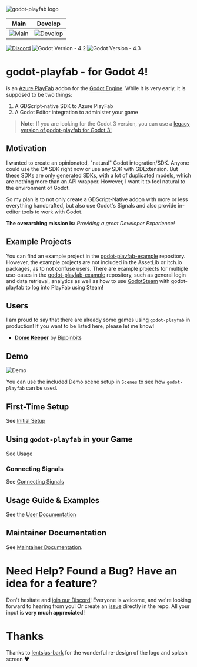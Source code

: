 ![godot-playfab logo](addons/godot-playfab/icon.png)

| Main                                                                                                       | Develop                                                                                                          |
|------------------------------------------------------------------------------------------------------------|------------------------------------------------------------------------------------------------------------------|
| ![Main](https://github.com/structed/godot-playfab/actions/workflows/main-godot4.yml/badge.svg?branch=main) | ![Develop](https://github.com/structed/godot-playfab/actions/workflows/main-godot4.yml/badge.svg?branch=develop) |


[![Discord](https://img.shields.io/discord/1020665079668166677?color=rgb%2888%2C%20101%2C%20242%29&label=Discord&logo=discord)](https://discord.gg/7K7q2YuNXe)
![Godot Version - 4.2](https://img.shields.io/badge/Godot_Version-4.2-2ea44f?logo=godotengine)
![Godot Version - 4.3](https://img.shields.io/badge/Godot_Version-4.3-2ea44f?logo=godotengine)



# godot-playfab - for Godot 4!
is an [Azure PlayFab](https://playfab.com) addon for the [Godot Engine](https://godotengine.org/). While it is very early, it is supposed to be two things:

1. A GDScript-native SDK to Azure PlayFab
2. A Godot Editor integration to administer your game

> **Note:**
>   If you are looking for the Godot 3 version, you can use a [legacy version of godot-playfab for Godot 3!](https://github.com/Structed/godot-playfab/tree/godot3)

## Motivation
I wanted to create an opinionated, "natural" Godot integration/SDK.
Anyone could use the C# SDK right now or use any SDK with GDExtension. But these SDKs are only generated SDKs, with a lot of duplicated models, which are nothing more than an API wrapper. However, I want it to feel natural to the environment of Godot.

So my plan is to not only create a GDScript-Native addon with more or less everything handcrafted,
but also use Godot's Signals and also provide in-editor tools to work with Godot.

**The overarching mission is:** *Providing a great Developer Experience!*

## Example Projects
You can find an example project in the [godot-playfab-example](https://github.com/Structed/godot-playfab-example) repository. However, the example projects are not included in the AssetLib or Itch.io packages, as to not confuse users. There are example projects for multiple use-cases in the [godot-playfab-example](https://github.com/Structed/godot-playfab-example) repository, such as general login and data retrieval, analytics as well as how to use [GodotSteam](https://godotsteam.com/) with godot-playfab to log into PlayFab using Steam!

## Users
I am proud to say that there are already some games using `godot-playfab` in production! If you want to be listed here, please let me know!

- [**Dome Keeper**](https://store.steampowered.com/app/1637320/Dome_Keeper/) by [Bippinbits](https://bippinbits.com/)

## Demo
![Demo](demo-scene.gif)

You can use the included Demo scene setup in `Scenes` to see how `godot-playfab` can be used.

## First-Time Setup
See [Initial Setup](addons/godot-playfab/docs/initial-setup.md)

## Using `godot-playfab` in your Game
See [Usage](addons/godot-playfab/docs/usage.md)

### Connecting Signals
See [Connecting Signals](addons/godot-playfab/docs/connecting-signals.md)

## Usage Guide & Examples
See the [User Documentation](addons/godot-playfab/README.md)

## Maintainer Documentation
See [Maintainer Documentation](docs/README.md).

# Need Help? Found a Bug? Have an idea for a feature?
Don't hesitate and [join our Discord](https://discord.gg/7K7q2YuNXe)! Everyone is welcome, and we're looking forward to hearing from you!
Or create an [issue](https://github.com/Structed/godot-playfab/issues/new/choose) directly in the repo. All your input is **very much appreciated**!

# Thanks
Thanks to [lentsius-bark](https://github.com/lentsius-bark) for the wonderful re-design of the logo and splash screen ❤
